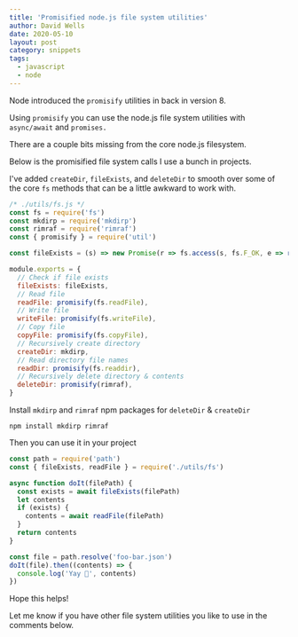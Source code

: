 ```yaml
---
title: 'Promisified node.js file system utilities'
author: David Wells
date: 2020-05-10
layout: post
category: snippets
tags:
  - javascript
  - node
---
```


Node introduced the `promisify` utilities in back in version 8.

Using `promisify` you can use the node.js file system utilities with `async/await` and `promises.`

There are a couple bits missing from the core node.js filesystem.

Below is the promisified file system calls I use a bunch in projects.

I've added `createDir`, `fileExists`, and `deleteDir` to smooth over some of the core `fs` methods that can be a little awkward to work with.

```js
/* ./utils/fs.js */
const fs = require('fs')
const mkdirp = require('mkdirp')
const rimraf = require('rimraf')
const { promisify } = require('util')

const fileExists = (s) => new Promise(r => fs.access(s, fs.F_OK, e => r(!e)))

module.exports = {
  // Check if file exists
  fileExists: fileExists,
  // Read file
  readFile: promisify(fs.readFile),
  // Write file
  writeFile: promisify(fs.writeFile),
  // Copy file
  copyFile: promisify(fs.copyFile),
  // Recursively create directory
  createDir: mkdirp,
  // Read directory file names
  readDir: promisify(fs.readdir),
  // Recursively delete directory & contents
  deleteDir: promisify(rimraf),
}
```

Install `mkdirp` and `rimraf` npm packages for `deleteDir` & `createDir`

```
npm install mkdirp rimraf
```

Then you can use it in your project

```js
const path = require('path')
const { fileExists, readFile } = require('./utils/fs')

async function doIt(filePath) {
  const exists = await fileExists(filePath)  
  let contents
  if (exists) {
    contents = await readFile(filePath)
  }
  return contents
}

const file = path.resolve('foo-bar.json')
doIt(file).then((contents) => {
  console.log('Yay 🎉', contents)
})
```

Hope this helps!

Let me know if you have other file system utilities you like to use in the comments below.
